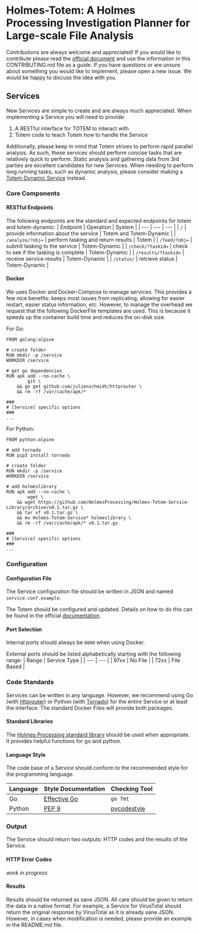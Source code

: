 # Holmes-Totem: A Holmes Processing Investigation Planner for Large-scale File Analysis

Contributions are always welcome and appreciated! If you would like to contribute please read the [official document](http://holmes-processing.readthedocs.io/en/latest/) and use the information in this CONTRIBUTING.md file as a guide. If you have questions or are unsure about something you would like to implement, please open a new issue. We would be happy to discuss the idea with you.

## Services
New Services are simple to create and are always much appreciated. When implementing a Service you will need to provide:
1. A RESTful interface for TOTEM to interact with 
2. Totem code to teach Totem how to handle the Service

Additionally, please keep in mind that Totem strives to perform rapid parallel analysis. As such, these services should perform concise tasks that are relatively quick to perform. Static analysis and gathering data from 3rd parties are excellent candidates for new Services. When needing to perform long running tasks, such as dynamic analysis, please consider making a [Totem-Dynamic Service](https://github.com/HolmesProcessing/Holmes-Totem-Dynamic) instead.

### Core Components
#### RESTful Endpoints
The following endpoints are the standard and expected endpoints for totem and totem-dynamic:
| Endpoint | Operation | System |
| --- | --- | --- |
| `/` | provide information about the service | Totem and Totem-Dynamic |
| `/analyze/?obj=` | perform tasking and return results | Totem |
| `/feed/?obj=` | submit tasking to the service | Totem-Dynamic |
| `/check/?taskid=` | check to see if the tasking is complete | Totem-Dynamic |
| `/results/?taskid=` | receive service results | Totem-Dynamic |
| `/status/` | retrieve status | Totem-Dynamic |

#### Docker
We uses Docker and Docker-Compose to manage services. This provides a few nice benefits: keeps most issues from replicating, allowing for easier restart, easier status information, etc. However, to manage the overhead we request that the following DockerFile templates are used. This is because it speeds up the container build time and reduces the on-disk size.

For Go:
```
FROM golang:alpine

# create folder
RUN mkdir -p /service
WORKDIR /service

# get go dependencies
RUN apk add --no-cache \
		git \
	&& go get github.com/julienschmidt/httprouter \
	&& rm -rf /var/cache/apk/*

###
# [Service] specific options
###
...
```

For Python:
```
FROM python:alpine

# add tornado
RUN pip3 install tornado

# create folder
RUN mkdir -p /service
WORKDIR /service

# add holmeslibrary
RUN apk add --no-cache \
		wget \
	&& wget https://github.com/HolmesProcessing/Holmes-Totem-Service-Library/archive/v0.1.tar.gz \
	&& tar xf v0.1.tar.gz \
	&& mv Holmes-Totem-Service* holmeslibrary \
	&& rm -rf /var/cache/apk/* v0.1.tar.gz

###
# [Service] specific options
###
...
```

### Configuration

#### Configuration File
The Service configuration file should be written in JSON and named `service.conf.example`. 

The Totem should be configured and updated. Details on how to do this can be found in the official [documentation](http://holmes-processing.readthedocs.io/en/latest/).

#### Port Selection
Internal ports should always be `8080` when using Docker. 

External ports should be listed alphabetically starting with the following range:
| Range | Service Type |
| --- | --- |
| 97xx | No File |
| 72xx | File Based |

### Code Standards
Services can be written in any language. However, we recommend using Go (with [httprouter](https://godoc.org/github.com/julienschmidt/httprouter)) or Python (with [Tornado](http://www.tornadoweb.org/en/stable/)) for the entire Service or at least the interface. The standard Docker Files will provide both packages.

#### Standard Libraries
The [Holmes Processing standard library](https://github.com/HolmesProcessing/Holmes-Totem-Service-Library) should be used when appropriate. It provides helpful functions for go and python.

#### Language Style
The code base of a Service should conform to the recommended style for the programming language. 

| Language | Style Documentation | Checking Tool |
| --- | --- | --- |
| Go | [Effective Go](https://golang.org/doc/effective_go.html) | `go fmt` |
| Python | [PEP 9](http://pep8.org/) | [pycodestyle](https://github.com/PyCQA/pycodestyle) |

### Output
The Service should return two outputs: HTTP codes and the results of the Service.

#### HTTP Error Codes
*work in progress*

#### Results
Results should be returned as sane JSON. All care should be given to return the data in a native format. For example, a Service for VirusTotal should return the original response by VirusTotal as it is already sane JSON. However, in cases when modification is needed, please provide an example in the README.md file. 
